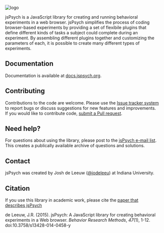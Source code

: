 ![logo](jspsych-logo-readme.jpg)

jsPsych is a JavaScript library for creating and running behavioral experiments in a web browser. jsPsych simplifies the process of coding browser-based experiments by providing a set of flexibile plugins that define different kinds of tasks a subject could complete during an experiment. By assembling different plugins together and customizing the parameters of each, it is possible to create many different types of experiments.

Documentation
-------------

Documentation is available at [docs.jspsych.org](http://docs.jspsych.org).

Contributing
------------

Contributions to the code are welcome. Please use the [Issue tracker system](https://github.com/jodeleeuw/jsPsych/issues) to report bugs or discuss suggestions for new features and improvements. If you would like to contribute code, [submit a Pull request](https://help.github.com/articles/using-pull-requests).

Need help?
----------

For questions about using the library, please post to the [jsPsych e-mail list](https://groups.google.com/forum/#!forum/jspsych). This creates a publically available archive of questions and solutions.

Contact
-------

jsPsych was created by Josh de Leeuw ([@jodeleeu](https://github.com/jodeleeuw)) at Indiana University.

Citation
--------

If you use this library in academic work, please cite the [paper that describes jsPsych](http://link.springer.com/article/10.3758%2Fs13428-014-0458-y)

de Leeuw, J.R. (2015). jsPsych: A JavaScript library for creating behavioral experiments in a Web browser. *Behavior Research Methods*, _47_(1), 1-12. doi:10.3758/s13428-014-0458-y
